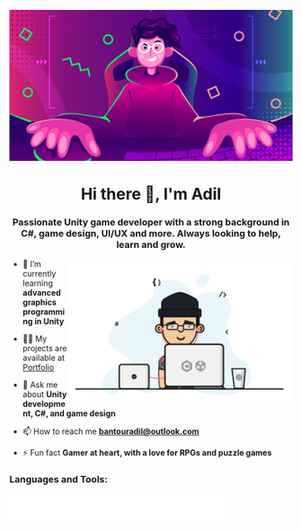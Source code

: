 ![Unity Game Developer Banner](./header.png)

<h1 align="center">Hi there 👋, I'm Adil</h1>
<h3 align="center">Passionate Unity game developer with a strong background in C#, game design, UI/UX and more. Always looking to help, learn and grow.</h3>

<img align="right" alt="Coding" width="400" src="./devunity.gif">



- 🌱 I’m currently learning **advanced graphics programming in Unity**

- 👨‍💻 My projects are available at [Portfolio](https://github.com/btrAdil/Portfolio)

- 💬 Ask me about **Unity development, C#, and game design**

- 📫 How to reach me **bantouradil@outlook.com**

- ⚡ Fun fact **Gamer at heart, with a love for RPGs and puzzle games**


<h3 align="left">Languages and Tools:</h3>
<img src="./tools.svg" alt="tools"  height="50" /> 




